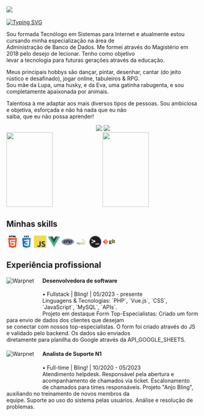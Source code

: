 <img widht="100%" src="https://capsule-render.vercel.app/api?type=waving&height=85&color=FFCBFC&reversal=false&descAlign=92&descAlignY=83"/>

<a href="https://git.io/typing-svg"><img src="https://readme-typing-svg.herokuapp.com?font=gilroy&pause=1000&color=FFCBFC&center=true&random=false&width=435&lines=Hello%2C+world+%3A%7D;Eu+sou+a+Kellen!;Tenho+24+anos+e+sou+do+RS." alt="Typing SVG" /></a>

<div>
  <p>Sou formada Tecnólogo em Sistemas para Internet e atualmente estou cursando minha especialização na área de <br> Administração de Banco de Dados. Me formei através do Magistério em 2018 pelo desejo de lecionar. Tenho como objetivo <br> levar a tecnologia para futuras gerações através da educação.</p>
  <p>Meus principais hobbys são dançar, pintar, desenhar, cantar (do jeito rústico e desafinado), jogar online, tabuleiros & RPG.  <br> Sou mãe da Lupa, uma husky, e da Eva, uma gatinha rabugenta, e sou completamente apaixonada por animais.</p>
  <p>Talentosa à me adaptar aos mais diversos tipos de pessoas. Sou ambiciosa e objetiva, esforçada e não há nada que eu não <br> saiba, que eu não possa aprender!</p>

  <div align="center">
  <a href="https://www.linkedin.com/in/kewmartins/" target="_blank"><img src="https://img.shields.io/badge/LinkedIn-0077B5?style=for-the-badge&logo=linkedin&logoColor=white"/></a>
  <a href="mailto:kewng@gmail.com" target="_blank"><img src ="https://img.shields.io/badge/Gmail-D14836?style=for-the-badge&logo=gmail&logoColor=white"/></a>
</div>

<div>
  <img width="49%" height="195" src="https://github-readme-stats.vercel.app/api?username=kewng&theme=jolly&title_color=FFCBFC&bg_color=0d1117&show_icons=true&hide_border=true&count_private=true"/>
  <img width="49%" height="195" src="https://github-readme-stats.vercel.app/api/top-langs/?username=kewng&theme=jolly&title_color=FFCBFC&bg_color=0d1117&show_icons=true&hide_border=true&layout=compact"/>
</div>

<div>
  <h2>Minhas skills</h2>
  <code><img height="32" src="https://raw.githubusercontent.com/github/explore/80688e429a7d4ef2fca1e82350fe8e3517d3494d/topics/html/html.png" alt="HTML5"/></code>
  <code><img height="32" src="https://raw.githubusercontent.com/github/explore/80688e429a7d4ef2fca1e82350fe8e3517d3494d/topics/css/css.png" alt="CSS"/></code>
  <code><img height="32" src="https://raw.githubusercontent.com/github/explore/80688e429a7d4ef2fca1e82350fe8e3517d3494d/topics/javascript/javascript.png" alt="Javascript"/></code>
  <code><img height="32" src="https://raw.githubusercontent.com/github/explore/80688e429a7d4ef2fca1e82350fe8e3517d3494d/topics/vue/vue.png" alt="VueJS"/></code>
  <code><img height="32" src="https://raw.githubusercontent.com/github/explore/80688e429a7d4ef2fca1e82350fe8e3517d3494d/topics/php/php.png" alt="PHP"/></code>
  <code><img height="32" src="https://raw.githubusercontent.com/github/explore/80688e429a7d4ef2fca1e82350fe8e3517d3494d/topics/mysql/mysql.png" alt="MySQL"/></code>
  <code><img height="32" src="https://raw.githubusercontent.com/github/explore/80688e429a7d4ef2fca1e82350fe8e3517d3494d/topics/terminal/terminal.png" alt="Terminal" /></code>
  <code><img height="32" src="https://raw.githubusercontent.com/github/explore/78df643247d429f6cc873026c0622819ad797942/topics/git/git.png" alt="Git" /></code>
</div>

<div>
  <h2>Experiência profissional</h2>

  <div>
    <img align="left" height="94px" width="94px" alt="Warpnet" src="https://cdn.shopify.com/app-store/listing_images/1ef2e48054960ddf2eee3da4d73c5544/icon/CNPPnrGTtPcCEAE=.png"/>
    <h4>Desenvolvedora de software</h4>
    • Fullstack | Bling! | 05/2023 - presente <br>
    Linguagens & Tecnologias: `PHP`, `Vue.js`, `CSS`, `JavaScript`, `MySQL`, `APIs`. <br>
    Projeto em destaque Form Top-Especialistas: Criado um form para envio de dados dos clientes que desejam <br> se conectar com nossos top-especialistas. O form foi criado através do JS e validado pelo backend. Os dados são enviados <br> diretamente para planilha do Google através da API_GOOGLE_SHEETS.
    <br/>
  </div>
  
  <div>
    <img align="left" height="94px" width="94px" alt="Warpnet" src="https://cdn.shopify.com/app-store/listing_images/1ef2e48054960ddf2eee3da4d73c5544/icon/CNPPnrGTtPcCEAE=.png"/>
    <h4>Analista de Suporte N1</h4>
    • Full-time | Bling! | 10/2020 - 05/2023<br>
    Atendimento helpdesk. Responsável pela abertura e acompanhamento de chamados via ticket. Escalonamento <br> de chamados para times responsáveis. Projeto "Anjo Bling", auxiliando no treinamento de novos membros da <br> equipe. Suporte ao uso do sistema pelas usuários. Análise e resolução de problemas. 
    <br/>
  </div>
</div>
